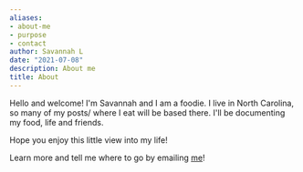 ```yaml
---
aliases:
- about-me
- purpose
- contact
author: Savannah L
date: "2021-07-08"
description: About me
title: About
---
```


Hello and welcome! I'm Savannah and I am a foodie. I live in North Carolina, so many of my posts/ where I eat will be based there. I'll be documenting my food, life and friends.

Hope you enjoy this little view into my life!

Learn more and tell me where to go by emailing [me](savannah489l@gmail.com)!